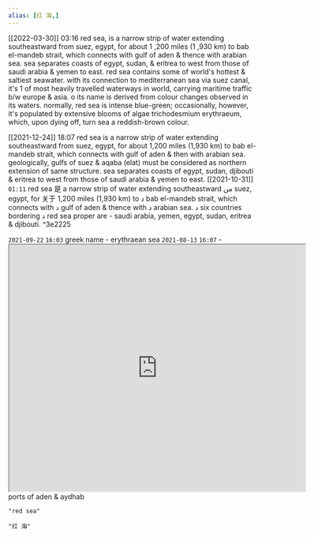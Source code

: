```yaml
---
alias: [红 海,]
---
```



[[2022-03-30]] 03:16
red sea, is a narrow strip of water extending southeastward from suez, egypt, for about 1 ,200 miles (1 ,930 km) to bab el-mandeb 
strait, which connects with gulf of aden & thence with arabian sea.
sea separates coasts of egypt, sudan, & eritrea to west from those of saudi arabia & yemen to east.
red sea contains some of world's hottest & saltiest seawater.
with its connection to mediterranean sea via suez canal, it's 1 of most heavily travelled waterways in world, carrying maritime traffic b/w europe & asia.
o its name is derived from colour changes observed in its waters. normally, red sea is intense blue-green; occasionally, however, it's populated by extensive blooms of algae trichodesmium erythraeum, which, upon dying off, turn sea a reddish-brown colour.

[[2021-12-24]] 18:07
red sea is a narrow strip of water extending southeastward from suez, egypt, for about 1,200 miles (1,930 km) to bab el-mandeb strait, which connects with gulf of aden & then with arabian sea. geologically, gulfs of suez & aqaba (elat) must be considered as northern extension of same structure. sea separates coasts of egypt, sudan, djibouti & eritrea to west from those of saudi arabia & yemen to east.
[[2021-10-31]] `01:11`
red sea 是 a narrow strip of water extending southeastward من suez, egypt, for 关于 1,200 miles (1,930 km) to د bab el-mandeb strait, which connects with د gulf of aden & thence with د arabian sea. د six countries bordering د red sea proper are - saudi arabia, yemen, egypt, sudan, eritrea & djibouti. ^3e2225

`2021-09-22`  `16:03`
greek name - erythraean sea
`2021-08-13`  `16:07`
	- <iframe src="https://en.wikipedia.org/wiki/red_sea" width="600" height="500" ></iframe>
ports of aden & aydhab
```query
"red sea"
```

```query 2021-09-27 15:45
"红 海"
```

